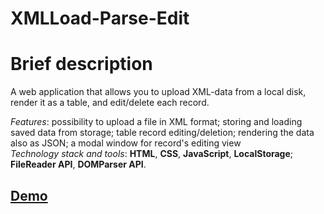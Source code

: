 # XMLLoad-Parse-Edit

# Brief description
A web application that allows you to upload XML-data from a local disk, render it as a table, and edit/delete each record.  

_Features_: possibility to upload a file in XML format; storing and loading saved data from storage; table record editing/deletion; rendering the data also as JSON; a modal window for record's editing view  
_Technology stack and tools_: **HTML**, **CSS**, **JavaScript**, **LocalStorage**; **FileReader API**, **DOMParser API**.

## [Demo](https://den0702.github.io/XMLLoad-Parse-Edit/)
